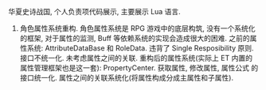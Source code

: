 华夏史诗战国, 个人负责项代码展示, 主要展示 Lua 语言. 

1. 角色属性系统重构. 角色属性系统是 RPG 游戏中的底层构筑, 没有一个系统化的框架, 对于属性的监测, Buff 等依赖系统的实现会造成很大的困难. 
之前的属性系统: AttributeDataBase 和 RoleData. 违背了 Single Resposibility 原则. 接口不统一化. 未考虑属性之间的关联. 
重构后的属性系统(实际上 ET 内置的属性管理框架也是这一套): PropertyCenter. 获取属性, 修改属性, 属性公式 的接口统一化. 属性之间的关联系统化(将属性构成分成主属性和子属性). 

